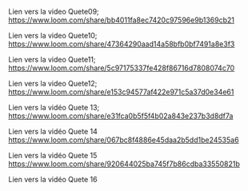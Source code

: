 Lien vers la video Quete09;
https://www.loom.com/share/bb4011fa8ec7420c97596e9b1369cb21

Lien vers la video Quete10;
https://www.loom.com/share/47364290aad14a58bfb0bf7491a8e3f3

Lien vers la video Quete11;
https://www.loom.com/share/5c97175337fe428f86716d7808074c70

Lien vers la video Quete12;
https://www.loom.com/share/e153c94577af422e971c5a37d0e34e61

Lien vers la vidéo Quete 13;
https://www.loom.com/share/e31fca0b5f5f4b02a843e237b3d8df7a

Lien vers la vidéo Quete 14
https://www.loom.com/share/067bc8f4886e45daa2b5dd1be24535a6

Lien vers la vidéo Quete 15
https://www.loom.com/share/920644025ba745f7b86cdba33550821b

Lien vers la vidéo Quete 16

